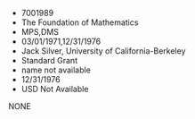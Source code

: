 * 7001989
* The Foundation of Mathematics
* MPS,DMS
* 03/01/1971,12/31/1976
* Jack Silver, University of California-Berkeley
* Standard Grant
*   name not available
* 12/31/1976
* USD Not Available

NONE